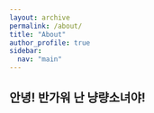 ```yaml
---
layout: archive
permalink: /about/
title: "About"
author_profile: true
sidebar:
  nav: "main"
---
```

## 안녕! 반가워 난 냥량소녀야!
